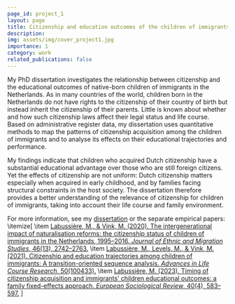 ```yaml
---
page_id: project_1
layout: page
title: Citizenship and education outcomes of the children of immigrants
description: 
img: assets/img/cover_project1.jpg
importance: 1
category: work
related_publications: false
---
```


My PhD dissertation investigates the relationship between citizenship and the educational outcomes of native-born children of immigrants in the Netherlands. As in many countries of the world, children born in the Netherlands do not have rights to the citizenship of their country of birth but instead inherit the citizenship of their parents. Little is known about whether and how such citizenship laws affect their legal status and life course. Based on administrative register data, my dissertation uses quantitative methods to map the patterns of citizenship acquisition among the children of immigrants and to analyse its effects on their educational trajectories and performance. 

My findings indicate that children who acquired Dutch citizenship have a substantial educational advantage over those who are still foreign citizens. Yet the effects of citizenship are not uniform: Dutch citizenship matters especially when acquired in early childhood, and by families facing structural constraints in the host society. The dissertation therefore provides a better understanding of the relevance of citizenship for children of immigrants, taking into account their life course and family environment.

For more information, see my [dissertation](https://cris.maastrichtuniversity.nl/en/publications/native-born-but-not-yet-citizen-citizenship-and-education-outcome) or the separate empirical papers:
\itemize[
\item [Labussière, M., & Vink, M. (2020). The intergenerational impact of naturalisation reforms: the citizenship status of children of immigrants in the Netherlands, 1995–2016. *Journal of Ethnic and Migration Studies*, 46(13), 2742–2763.](https://doi-org.proxy.uba.uva.nl/10.1080/1369183X.2020.1724533)
\item [Labussière, M., Levels, M., & Vink, M. (2021). Citizenship and education trajectories among children of immigrants: A transition-oriented sequence analysis. *Advances in Life Course Research*, 50(100433).](https://doi.org/10.1016/j.alcr.2021.100433)
\item [Labussière, M. (2023). Timing of citizenship acquisition and immigrants’ children educational outcomes: a family fixed-effects approach. *European Sociological Review*, 40(4), 583–597.](https://doi-org.proxy.uba.uva.nl/10.1093/esr/jcad027)
] 


